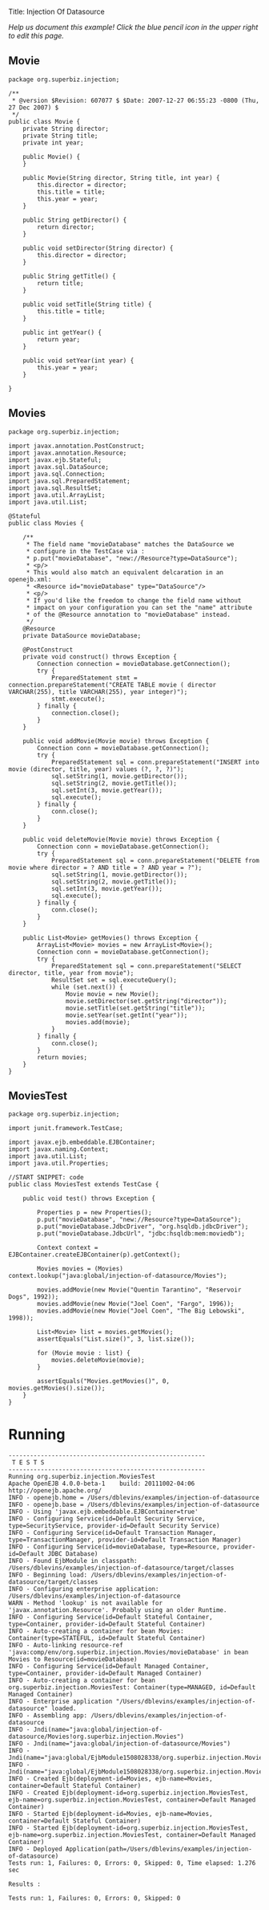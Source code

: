 Title: Injection Of Datasource

*Help us document this example! Click the blue pencil icon in the upper right to edit this page.*

## Movie

    package org.superbiz.injection;
    
    /**
     * @version $Revision: 607077 $ $Date: 2007-12-27 06:55:23 -0800 (Thu, 27 Dec 2007) $
     */
    public class Movie {
        private String director;
        private String title;
        private int year;
    
        public Movie() {
        }
    
        public Movie(String director, String title, int year) {
            this.director = director;
            this.title = title;
            this.year = year;
        }
    
        public String getDirector() {
            return director;
        }
    
        public void setDirector(String director) {
            this.director = director;
        }
    
        public String getTitle() {
            return title;
        }
    
        public void setTitle(String title) {
            this.title = title;
        }
    
        public int getYear() {
            return year;
        }
    
        public void setYear(int year) {
            this.year = year;
        }
    
    }

## Movies

    package org.superbiz.injection;
    
    import javax.annotation.PostConstruct;
    import javax.annotation.Resource;
    import javax.ejb.Stateful;
    import javax.sql.DataSource;
    import java.sql.Connection;
    import java.sql.PreparedStatement;
    import java.sql.ResultSet;
    import java.util.ArrayList;
    import java.util.List;
    
    @Stateful
    public class Movies {
    
        /**
         * The field name "movieDatabase" matches the DataSource we
         * configure in the TestCase via :
         * p.put("movieDatabase", "new://Resource?type=DataSource");
         * <p/>
         * This would also match an equivalent delcaration in an openejb.xml:
         * <Resource id="movieDatabase" type="DataSource"/>
         * <p/>
         * If you'd like the freedom to change the field name without
         * impact on your configuration you can set the "name" attribute
         * of the @Resource annotation to "movieDatabase" instead.
         */
        @Resource
        private DataSource movieDatabase;
    
        @PostConstruct
        private void construct() throws Exception {
            Connection connection = movieDatabase.getConnection();
            try {
                PreparedStatement stmt = connection.prepareStatement("CREATE TABLE movie ( director VARCHAR(255), title VARCHAR(255), year integer)");
                stmt.execute();
            } finally {
                connection.close();
            }
        }
    
        public void addMovie(Movie movie) throws Exception {
            Connection conn = movieDatabase.getConnection();
            try {
                PreparedStatement sql = conn.prepareStatement("INSERT into movie (director, title, year) values (?, ?, ?)");
                sql.setString(1, movie.getDirector());
                sql.setString(2, movie.getTitle());
                sql.setInt(3, movie.getYear());
                sql.execute();
            } finally {
                conn.close();
            }
        }
    
        public void deleteMovie(Movie movie) throws Exception {
            Connection conn = movieDatabase.getConnection();
            try {
                PreparedStatement sql = conn.prepareStatement("DELETE from movie where director = ? AND title = ? AND year = ?");
                sql.setString(1, movie.getDirector());
                sql.setString(2, movie.getTitle());
                sql.setInt(3, movie.getYear());
                sql.execute();
            } finally {
                conn.close();
            }
        }
    
        public List<Movie> getMovies() throws Exception {
            ArrayList<Movie> movies = new ArrayList<Movie>();
            Connection conn = movieDatabase.getConnection();
            try {
                PreparedStatement sql = conn.prepareStatement("SELECT director, title, year from movie");
                ResultSet set = sql.executeQuery();
                while (set.next()) {
                    Movie movie = new Movie();
                    movie.setDirector(set.getString("director"));
                    movie.setTitle(set.getString("title"));
                    movie.setYear(set.getInt("year"));
                    movies.add(movie);
                }
            } finally {
                conn.close();
            }
            return movies;
        }
    }

## MoviesTest

    package org.superbiz.injection;
    
    import junit.framework.TestCase;
    
    import javax.ejb.embeddable.EJBContainer;
    import javax.naming.Context;
    import java.util.List;
    import java.util.Properties;
    
    //START SNIPPET: code
    public class MoviesTest extends TestCase {
    
        public void test() throws Exception {
    
            Properties p = new Properties();
            p.put("movieDatabase", "new://Resource?type=DataSource");
            p.put("movieDatabase.JdbcDriver", "org.hsqldb.jdbcDriver");
            p.put("movieDatabase.JdbcUrl", "jdbc:hsqldb:mem:moviedb");
    
            Context context = EJBContainer.createEJBContainer(p).getContext();
    
            Movies movies = (Movies) context.lookup("java:global/injection-of-datasource/Movies");
    
            movies.addMovie(new Movie("Quentin Tarantino", "Reservoir Dogs", 1992));
            movies.addMovie(new Movie("Joel Coen", "Fargo", 1996));
            movies.addMovie(new Movie("Joel Coen", "The Big Lebowski", 1998));
    
            List<Movie> list = movies.getMovies();
            assertEquals("List.size()", 3, list.size());
    
            for (Movie movie : list) {
                movies.deleteMovie(movie);
            }
    
            assertEquals("Movies.getMovies()", 0, movies.getMovies().size());
        }
    }

# Running

    
    -------------------------------------------------------
     T E S T S
    -------------------------------------------------------
    Running org.superbiz.injection.MoviesTest
    Apache OpenEJB 4.0.0-beta-1    build: 20111002-04:06
    http://openejb.apache.org/
    INFO - openejb.home = /Users/dblevins/examples/injection-of-datasource
    INFO - openejb.base = /Users/dblevins/examples/injection-of-datasource
    INFO - Using 'javax.ejb.embeddable.EJBContainer=true'
    INFO - Configuring Service(id=Default Security Service, type=SecurityService, provider-id=Default Security Service)
    INFO - Configuring Service(id=Default Transaction Manager, type=TransactionManager, provider-id=Default Transaction Manager)
    INFO - Configuring Service(id=movieDatabase, type=Resource, provider-id=Default JDBC Database)
    INFO - Found EjbModule in classpath: /Users/dblevins/examples/injection-of-datasource/target/classes
    INFO - Beginning load: /Users/dblevins/examples/injection-of-datasource/target/classes
    INFO - Configuring enterprise application: /Users/dblevins/examples/injection-of-datasource
    WARN - Method 'lookup' is not available for 'javax.annotation.Resource'. Probably using an older Runtime.
    INFO - Configuring Service(id=Default Stateful Container, type=Container, provider-id=Default Stateful Container)
    INFO - Auto-creating a container for bean Movies: Container(type=STATEFUL, id=Default Stateful Container)
    INFO - Auto-linking resource-ref 'java:comp/env/org.superbiz.injection.Movies/movieDatabase' in bean Movies to Resource(id=movieDatabase)
    INFO - Configuring Service(id=Default Managed Container, type=Container, provider-id=Default Managed Container)
    INFO - Auto-creating a container for bean org.superbiz.injection.MoviesTest: Container(type=MANAGED, id=Default Managed Container)
    INFO - Enterprise application "/Users/dblevins/examples/injection-of-datasource" loaded.
    INFO - Assembling app: /Users/dblevins/examples/injection-of-datasource
    INFO - Jndi(name="java:global/injection-of-datasource/Movies!org.superbiz.injection.Movies")
    INFO - Jndi(name="java:global/injection-of-datasource/Movies")
    INFO - Jndi(name="java:global/EjbModule1508028338/org.superbiz.injection.MoviesTest!org.superbiz.injection.MoviesTest")
    INFO - Jndi(name="java:global/EjbModule1508028338/org.superbiz.injection.MoviesTest")
    INFO - Created Ejb(deployment-id=Movies, ejb-name=Movies, container=Default Stateful Container)
    INFO - Created Ejb(deployment-id=org.superbiz.injection.MoviesTest, ejb-name=org.superbiz.injection.MoviesTest, container=Default Managed Container)
    INFO - Started Ejb(deployment-id=Movies, ejb-name=Movies, container=Default Stateful Container)
    INFO - Started Ejb(deployment-id=org.superbiz.injection.MoviesTest, ejb-name=org.superbiz.injection.MoviesTest, container=Default Managed Container)
    INFO - Deployed Application(path=/Users/dblevins/examples/injection-of-datasource)
    Tests run: 1, Failures: 0, Errors: 0, Skipped: 0, Time elapsed: 1.276 sec
    
    Results :
    
    Tests run: 1, Failures: 0, Errors: 0, Skipped: 0
    
